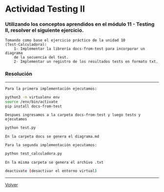 # Actividad Testing II

### Utilizando los conceptos aprendidos en el módulo 11 - Testing II, resolver el siguiente ejercicio.

    Tomando como base el ejercicio práctico de la unidad 10
    (Test-Calculadora):
        1- Implementar la librería docs-from-test para incorporar un diagrama
        de la secuencia del test.
        2- Implementar un registro de los resultados tests en formato txt.

### Resolución
****
`Para la primera implementación ejecutamos:`
```bash
python3 -m virtualenv env
source /env/bin/activate
pip install docs-from-test
```
`Despues ingresamos a la carpeta docs-from-test y luego tests y ejecutamos`
```bash
python test.py
```
`En la carpeta docs se genera el diagrama.md`

`Para la segunda implementación ejecutamos:`
```bash
python test_calculadora.py
```
`En la misma carpeta se genera el archivo .txt`
```bash
deactivate (desactivar el entorno virtual)
```
****

[Volver](../README.md)
